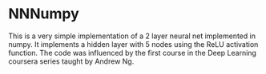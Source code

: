 # NNNumpy
This is a very simple implementation of a 2 layer neural net implemented in numpy. It implements a hidden layer with 5 nodes using the ReLU activation function. The code was influenced by the first course in the Deep Learning coursera series taught by Andrew Ng.
